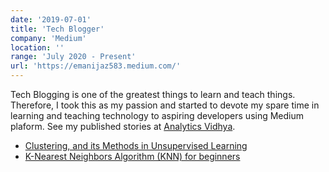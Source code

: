 ```yaml
---
date: '2019-07-01'
title: 'Tech Blogger'
company: 'Medium'
location: ''
range: 'July 2020 - Present'
url: 'https://emanijaz583.medium.com/'
---
```


Tech Blogging is one of the greatest things to learn and teach things. Therefore, I took this as my passion and started to devote my spare time in learning and teaching technology to aspiring developers using Medium plaform. See my published stories at [Analytics Vidhya](https://medium.com/analytics-vidhya).

- [Clustering, and its Methods in Unsupervised Learning](https://medium.com/analytics-vidhya/clustering-and-its-methods-in-unsupervised-learning-c1a59e14f867)
- [K-Nearest Neighbors Algorithm (KNN) for beginners](https://medium.com/analytics-vidhya/k-nearest-neighbors-algorithm-knn-for-beginners-d289a28f0d5)

